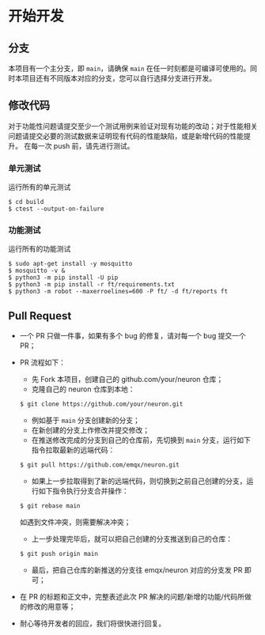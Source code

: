 # 开始开发

## 分支

本项目有一个主分支，即 ```main```，请确保 ```main``` 在任一时刻都是可编译可使用的。同时本项目还有不同版本对应的分支，您可以自行选择分支进行开发。

## 修改代码

对于功能性问题请提交至少一个测试用例来验证对现有功能的改动；对于性能相关问题请提交必要的测试数据来证明现有代码的性能缺陷，或是新增代码的性能提升。
在每一次 push 前，请先进行测试。

### 单元测试

运行所有的单元测试

```shell
$ cd build
$ ctest --output-on-failure
```

### 功能测试

运行所有的功能测试

```shell
$ sudo apt-get install -y mosquitto
$ mosquitto -v &
$ python3 -m pip install -U pip
$ python3 -m pip install -r ft/requirements.txt
$ python3 -m robot --maxerroelines=600 -P ft/ -d ft/reports ft
```

## Pull Request

* 一个 PR 只做一件事，如果有多个 bug 的修复，请对每一个 bug 提交一个 PR；
* PR 流程如下：

    * 先 Fork 本项目，创建自己的 github.com/your/neuron 仓库；</br>
    * 克隆自己的 neuron 仓库到本地：
    ```bash
    $ git clone https://github.com/your/neuron.git
    ```
    * 例如基于 ```main``` 分支创建新的分支；</br>
    * 在新创建的分支上作修改并提交修改；</br>
    * 在推送修改完成的分支到自己的仓库前，先切换到 ```main``` 分支，运行如下指令拉取最新的远端代码：
    ```bash
    $ git pull https://github.com/emqx/neuron.git
    ```
    * 如果上一步拉取得到了新的远端代码，则切换到之前自己创建的分支，运行如下指令执行分支合并操作：
    ```bash
    $ git rebase main
    ```
    如遇到文件冲突，则需要解决冲突；</br>
    * 上一步处理完毕后，就可以把自己创建的分支推送到自己的仓库：
    ```bash
    $ git push origin main
    ```
    * 最后，把自己仓库的新推送的分支往 emqx/neuron 对应的分支发 PR 即可；

* 在 PR 的标题和正文中，完整表述此次 PR 解决的问题/新增的功能/代码所做的修改的用意等；
* 耐心等待开发者的回应，我们将很快进行回复。